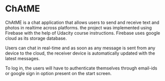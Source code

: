 # ChAtME

ChAtME is a chat application that allows users to send and receive text and photos in realtime across platforms. the project was implemented using Firebase with the help of Udacity course instructions. Firebase uses google cloud as its storage database.

Users can chat in real-time and as soon as any message is sent from any device to the cloud, the receiver device is automatically updated with the latest messages. 

To log in, the users will have to authenticate themselves through email-ids or google sign in option present on the start screen. 

